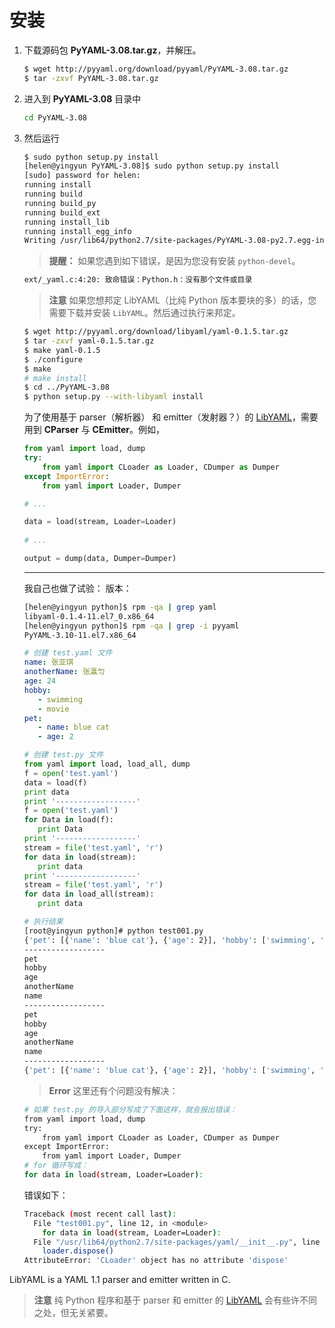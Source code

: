 # 安装

1. 下载源码包 **PyYAML-3.08.tar.gz**，并解压。

   ~~~ bash   
   $ wget http://pyyaml.org/download/pyyaml/PyYAML-3.08.tar.gz
   $ tar -zxvf PyYAML-3.08.tar.gz   
   ~~~

2. 进入到 **PyYAML-3.08** 目录中
   
   ~~~ bash
   cd PyYAML-3.08
   ~~~

3. 然后运行

   ~~~ bash
   $ sudo python setup.py install
   [helen@yingyun PyYAML-3.08]$ sudo python setup.py install
   [sudo] password for helen: 
   running install
   running build
   running build_py
   running build_ext
   running install_lib
   running install_egg_info
   Writing /usr/lib64/python2.7/site-packages/PyYAML-3.08-py2.7.egg-info
   ~~~
   
   > **提醒：**
   > 如果您遇到如下错误，是因为您没有安装 `python-devel`。
     ~~~ bash
     ext/_yaml.c:4:20: 致命错误：Python.h：没有那个文件或目录
     ~~~

     
   > **注意**
   > 如果您想邦定 LibYAML（比纯 Python 版本要块的多）的话，您需要下载并安装 `LibYAML`。然后通过执行来邦定。
     ~~~ bash
     $ wget http://pyyaml.org/download/libyaml/yaml-0.1.5.tar.gz
     $ tar -zxvf yaml-0.1.5.tar.gz
     $ make yaml-0.1.5
     $ ./configure
     $ make
     # make install
     $ cd ../PyYAML-3.08
     $ python setup.py --with-libyaml install
     ~~~
 
   为了使用基于 parser（解析器） 和 emitter（发射器？）的 [LibYAML](http://pyyaml.org/wiki/LibYAML)，需要用到 **CParser** 与 **CEmitter**。例如，

   ~~~ python
   from yaml import load, dump
   try:
       from yaml import CLoader as Loader, CDumper as Dumper
   except ImportError:
       from yaml import Loader, Dumper
   
   # ...
   
   data = load(stream, Loader=Loader)
    
   # ...
   
   output = dump(data, Dumper=Dumper)
   ~~~
   
   ---
   
   我自己也做了试验：
   版本：

   ~~~ bash
   [helen@yingyun python]$ rpm -qa | grep yaml
   libyaml-0.1.4-11.el7_0.x86_64
   [helen@yingyun python]$ rpm -qa | grep -i pyyaml
   PyYAML-3.10-11.el7.x86_64
   ~~~

   ~~~ yaml
   # 创建 test.yaml 文件
   name: 张亚琪
   anotherName: 张瀛匀
   age: 24
   hobby:
      - swimming
      - movie    
   pet:
      - name: blue cat
      - age: 2
   ~~~
   
   ~~~ python
   # 创建 test.py 文件
   from yaml import load, load_all, dump
   f = open('test.yaml')
   data = load(f)
   print data
   print '------------------'
   f = open('test.yaml')
   for Data in load(f):
      print Data
   print '------------------'
   stream = file('test.yaml', 'r')
   for data in load(stream):
      print data
   print '------------------'
   stream = file('test.yaml', 'r')
   for data in load_all(stream):
      print data
   ~~~
   ~~~ bash
   # 执行结果
   [root@yingyun python]# python test001.py 
   {'pet': [{'name': 'blue cat'}, {'age': 2}], 'hobby': ['swimming', 'movie'], 'age': 24, 'anotherName': u'\u5f20\u701b\u5300', 'name': u'\u5f20\u4e9a\u742a'}
   ------------------
   pet
   hobby
   age
   anotherName
   name
   ------------------
   pet
   hobby
   age
   anotherName
   name
   ------------------
   {'pet': [{'name': 'blue cat'}, {'age': 2}], 'hobby': ['swimming', 'movie'], 'age': 24, 'anotherName': u'\u5f20\u701b\u5300', 'name': u'\u5f20\u4e9a\u742a'}
   ~~~
  
   > **Error**
   > 这里还有个问题没有解决：
     ~~~ bash
     # 如果 test.py 的导入部分写成了下面这样，就会报出错误：
     from yaml import load, dump
     try:
         from yaml import CLoader as Loader, CDumper as Dumper
     except ImportError:
         from yaml import Loader, Dumper
     # for 循环写成：
     for data in load(stream, Loader=Loader):
     ~~~
     错误如下：
     ~~~ bash
     Traceback (most recent call last):
       File "test001.py", line 12, in <module>
         for data in load(stream, Loader=Loader):
       File "/usr/lib64/python2.7/site-packages/yaml/__init__.py", line 73, in load
         loader.dispose()
     AttributeError: 'CLoader' object has no attribute 'dispose'
     ~~~

LibYAML is a YAML 1.1 parser and emitter written in C.

> **注意**
  纯 Python 程序和基于 parser 和 emitter 的 [LibYAML](http://pyyaml.org/wiki/LibYAML) 会有些许不同之处，但无关紧要。
